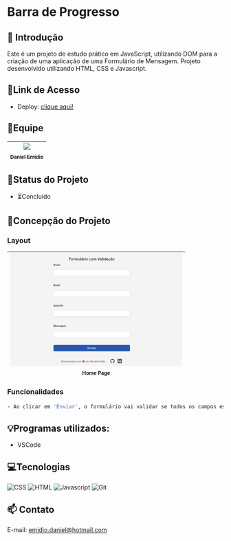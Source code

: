 # Barra de Progresso

## 📖 Introdução 

Este é um projeto de estudo prático em JavaScript, utilizando DOM para a criação de uma aplicação de uma Formulário de Mensagem. Projeto desenvolvido utilizando HTML, CSS e Javascript.

## 🔗Link de Acesso
- Deploy: [clique aqui!](https://danielemidio1988.github.io/formulario-mensagem/)

## 👥Equipe
| [<img src="https://avatars.githubusercontent.com/u/111311678?v=4" width=115><br><sub>Daniel Emidio</sub>](https://github.com/DanielEmidio1988) |
| :---: |

## 🧭Status do Projeto
- ⏳Concluído

## 📄Concepção do Projeto

### Layout

| <img src="./assets/layout_formulario_mensagem.png" width=400><br><sub>Home Page</sub> | 
| :---: |

### Funcionalidades
```bash
- Ao clicar em 'Enviar', o formulário vai validar se todos os campos estão preenchidos. Caso positivo, a mensagem será enviada.
```

## 💡Programas utilizados:
- VSCode

## 💻Tecnologias 

![CSS](https://img.shields.io/badge/CSS3-1572B6?style=for-the-badge&logo=css3&logoColor=white)
![HTML](https://img.shields.io/badge/HTML5-E34F26?style=for-the-badge&logo=html5&logoColor=white)
![Javascript](https://img.shields.io/badge/JavaScript-323330?style=for-the-badge&logo=javascript&logoColor=F7DF1E)
![Git](https://img.shields.io/badge/GIT-E44C30?style=for-the-badge&logo=git&logoColor=white)

## 📫 Contato

E-mail: emidio.daniel@hotmail.com
